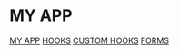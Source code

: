 # MY APP

[MY APP](https://users.metropolia.fi/~jonnekoi/wsk-routing/)
[HOOKS](https://users.metropolia.fi/~jonnekoi/wsk2/hooks/)
[CUSTOM HOOKS](https://users.metropolia.fi/~jonnekoi/wsk2/custom-hooks/)
[FORMS](https://users.metropolia.fi/~jonnekoi/wsk2/forms/)

